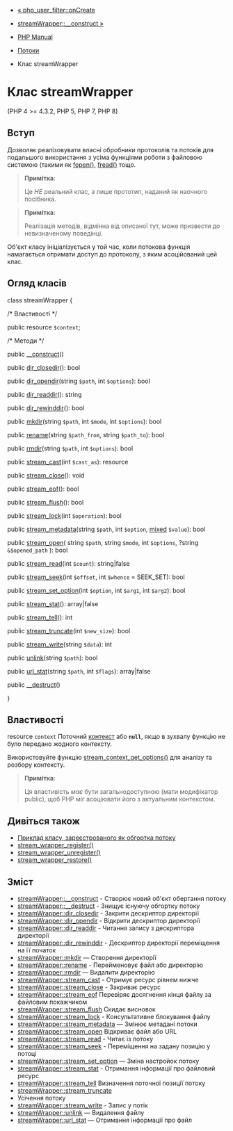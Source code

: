 - [« php_user_filter::onCreate](php-user-filter.oncreate.md)
- [streamWrapper::\_\_construct »](streamwrapper.construct.md)

- [PHP Manual](index.md)
- [Потоки](book.stream.md)
- Клас streamWrapper

# Клас streamWrapper

(PHP 4 \>= 4.3.2, PHP 5, PHP 7, PHP 8)

## Вступ

Дозволяє реалізовувати власні обробники протоколів та потоків для
подальшого використання з усіма функціями роботи з файловою
системою (такими як [fopen()](function.fopen.md),
[fread()](function.fread.md) тощо.

> **Примітка**:
>
> Це *НЕ* реальний клас, а лише прототип, наданий як
> наочного посібника.

> **Примітка**:
>
> Реалізація методів, відмінна від описаної тут, може призвести до
> невизначеному поведінці.

Об'єкт класу ініціалізується у той час, коли потокова функція
намагається отримати доступ до протоколу, з яким асоційований цей клас.

## Огляд класів

class streamWrapper {

/\* Властивості \*/

public resource `$context`;

/\* Методи \*/

public [\_\_construct](streamwrapper.construct.md)()

public [dir_closedir](streamwrapper.dir-closedir.md)(): bool

public [dir_opendir](streamwrapper.dir-opendir.md)(string `$path`, int
`$options`): bool

public [dir_readdir](streamwrapper.dir-readdir.md)(): string

public [dir_rewinddir](streamwrapper.dir-rewinddir.md)(): bool

public [mkdir](streamwrapper.mkdir.md)(string `$path`, int `$mode`,
int `$options`): bool

public [rename](streamwrapper.rename.md)(string `$path_from`, string
`$path_to`): bool

public [rmdir](streamwrapper.rmdir.md)(string `$path`, int
`$options`): bool

public [stream_cast](streamwrapper.stream-cast.md)(int `$cast_as`):
resource

public [stream_close](streamwrapper.stream-close.md)(): void

public [stream_eof](streamwrapper.stream-eof.md)(): bool

public [stream_flush](streamwrapper.stream-flush.md)(): bool

public [stream_lock](streamwrapper.stream-lock.md)(int `$operation`):
bool

public [stream_metadata](streamwrapper.stream-metadata.md)(string
`$path`, int `$option`,
[mixed](language.types.declarations.md#language.types.declarations.mixed)
`$value`): bool

public [stream_open](streamwrapper.stream-open.md)(
string `$path`,
string `$mode`,
int `$options`,
?string `&$opened_path`
): bool

public [stream_read](streamwrapper.stream-read.md)(int `$count`):
string\|false

public [stream_seek](streamwrapper.stream-seek.md)(int `$offset`, int
`$whence` = SEEK_SET): bool

public [stream_set_option](streamwrapper.stream-set-option.md)(int
`$option`, int `$arg1`, int `$arg2`): bool

public [stream_stat](streamwrapper.stream-stat.md)(): array\|false

public [stream_tell](streamwrapper.stream-tell.md)(): int

public [stream_truncate](streamwrapper.stream-truncate.md)(int
`$new_size`): bool

public [stream_write](streamwrapper.stream-write.md)(string `$data`):
int

public [unlink](streamwrapper.unlink.md)(string `$path`): bool

public [url_stat](streamwrapper.url-stat.md)(string `$path`, int
`$flags`): array\|false

public [\_\_destruct](streamwrapper.destruct.md)()

}

## Властивості

resource `context`
Поточний [контекст](context.md) або **`null`**, якщо в зухвалу
функцію не було передано жодного контексту.

Використовуйте функцію
[stream_context_get_options()](function.stream-context-get-options.md)
для аналізу та розбору контексту.

> **Примітка**:
>
> Ця властивість *має* бути загальнодоступною (мати модифікатор public),
> щоб PHP міг асоціювати його з актуальним контекстом.

## Дивіться також

- [Приклад класу, зареєстрованого як обгортка потоку](stream.streamwrapper.example-1.md)
- [stream_wrapper_register()](function.stream-wrapper-register.md)
- [stream_wrapper_unregister()](function.stream-wrapper-unregister.md)
- [stream_wrapper_restore()](function.stream-wrapper-restore.md)

## Зміст

- [streamWrapper::\_\_construct](streamwrapper.construct.md) -
Створює новий об'єкт обертання потоку
- [streamWrapper::\_\_destruct](streamwrapper.destruct.md) -
Знищує існуючу обгортку потоку
- [streamWrapper::dir_closedir](streamwrapper.dir-closedir.md) -
Закрити дескриптор директорії
- [streamWrapper::dir_opendir](streamwrapper.dir-opendir.md) -
Відкрити дескриптор директорії
- [streamWrapper::dir_readdir](streamwrapper.dir-readdir.md) -
Читання запису з дескриптора директорії
- [streamWrapper::dir_rewinddir](streamwrapper.dir-rewinddir.md) -
Дескриптор директорії переміщення на її початок
- [streamWrapper::mkdir](streamwrapper.mkdir.md) — Створення
директорії
- [streamWrapper::rename](streamwrapper.rename.md) - Перейменовує
файл або директорію
- [streamWrapper::rmdir](streamwrapper.rmdir.md) — Видалити
директорію
- [streamWrapper::stream_cast](streamwrapper.stream-cast.md) -
Отримує ресурс рівнем нижче
- [streamWrapper::stream_close](streamwrapper.stream-close.md) -
Закриває ресурс
- [streamWrapper::stream_eof](streamwrapper.stream-eof.md)
Перевіряє досягнення кінця файлу за файловим покажчиком
- [streamWrapper::stream_flush](streamwrapper.stream-flush.md)
Скидає висновок
- [streamWrapper::stream_lock](streamwrapper.stream-lock.md) -
Консультативне блокування файлу
- [streamWrapper::stream_metadata](streamwrapper.stream-metadata.md)
— Змінює метадані потоки
- [streamWrapper::stream_open](streamwrapper.stream-open.md)
Відкриває файл або URL
- [streamWrapper::stream_read](streamwrapper.stream-read.md) -
Читає із потоку
- [streamWrapper::stream_seek](streamwrapper.stream-seek.md) -
Переміщення на задану позицію у потоці
- [streamWrapper::stream_set_option](streamwrapper.stream-set-option.md)
— Зміна настройок потоку
- [streamWrapper::stream_stat](streamwrapper.stream-stat.md) -
Отримання інформації про файловий ресурс
- [streamWrapper::stream_tell](streamwrapper.stream-tell.md)
Визначення поточної позиції потоку
- [streamWrapper::stream_truncate](streamwrapper.stream-truncate.md)
- Усічення потоку
- [streamWrapper::stream_write](streamwrapper.stream-write.md) -
Запис у потік
- [streamWrapper::unlink](streamwrapper.unlink.md) — Видалення файлу
- [streamWrapper::url_stat](streamwrapper.url-stat.md) — Отримання
інформації про файл
